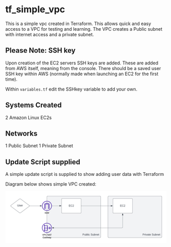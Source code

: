# tf_simple_vpc
This is a simple vpc created in Terraform. This allows quick and easy access to a VPC for testing and learning. The VPC creates a Public subnet with internet access and a private subnet.

## Please Note: SSH key
Upon creation of the EC2 servers SSH keys are added. These are added from AWS itself, meaning from the console. There should be a saved user SSH key within AWS (normally made when launching an EC2 for the first time).

Within `variables.tf` edit the SSHkey variable to add your own.


## Systems Created
2 Amazon Linux EC2s

## Networks
1 Public Subnet
1 Private Subnet

## Update Script supplied
A simple update script is supplied to show adding user data with Terraform



Diagram below shows simple VPC created:

![Network Diagram](https://github.com/Haydz/tf_simple_vpc/blob/main/network.png)
